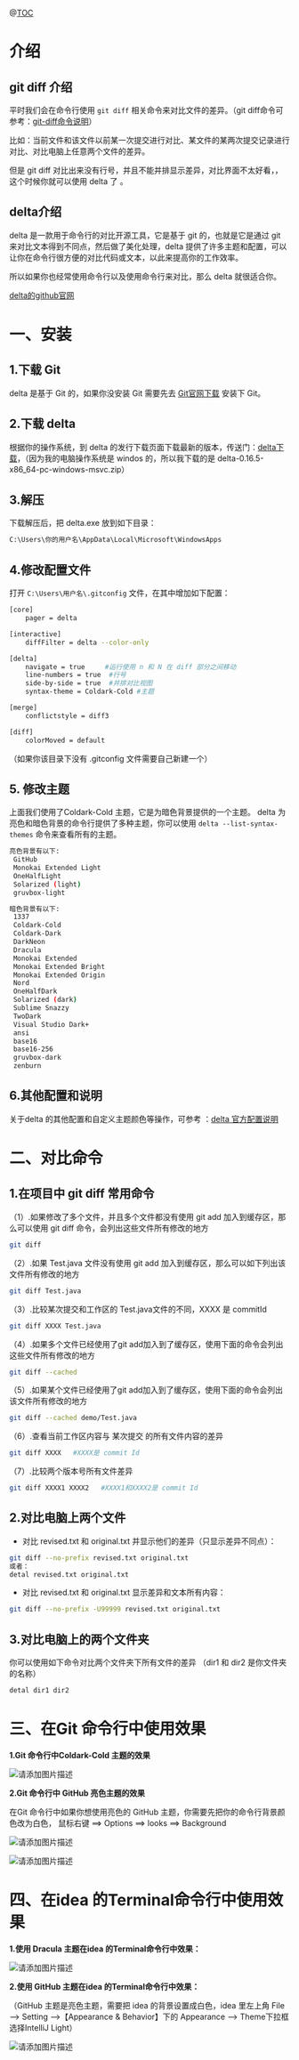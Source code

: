 @[TOC](目录)

# 介绍

## git diff 介绍

平时我们会在命令行使用 `git diff` 相关命令来对比文件的差异。（git diff命令可参考：[git-diff命令说明](https://git-scm.com/docs/git-diff)）

比如：当前文件和该文件以前某一次提交进行对比、某文件的某两次提交记录进行对比、对比电脑上任意两个文件的差异。

但是 git diff  对比出来没有行号，并且不能并排显示差异，对比界面不太好看，，这个时候你就可以使用 delta 了 。

## delta介绍

delta 是一款用于命令行的对比开源工具，它是基于 git 的，也就是它是通过  git 来对比文本得到不同点，然后做了美化处理，delta 提供了许多主题和配置，可以让你在命令行很方便的对比代码或文本，以此来提高你的工作效率。

所以如果你也经常使用命令行以及使用命令行来对比，那么 delta 就很适合你。

[delta的github官网](https://github.com/dandavison/delta)


# 一、安装

## 1.下载 Git

delta 是基于 Git 的，如果你没安装 Git 需要先去 [Git官网下载](https://git-scm.com/downloads) 安装下 Git。

## 2.下载 delta

根据你的操作系统，到 delta 的发行下载页面下载最新的版本，传送门：[delta下载](https://github.com/dandavison/delta/releases)，（因为我的电脑操作系统是 windos 的，所以我下载的是 delta-0.16.5-x86_64-pc-windows-msvc.zip）

## 3.解压

下载解压后，把 delta.exe 放到如下目录：

```bash
C:\Users\你的用户名\AppData\Local\Microsoft\WindowsApps
```

## 4.修改配置文件

打开 `C:\Users\用户名\.gitconfig` 文件，在其中增加如下配置：

```bash
[core]
	pager = delta

[interactive]
    diffFilter = delta --color-only

[delta]
    navigate = true		#运行使用 n 和 N 在 diff 部分之间移动
    line-numbers = true  #行号
    side-by-side = true	 #并排对比视图
    syntax-theme = Coldark-Cold #主题

[merge]
    conflictstyle = diff3

[diff]
    colorMoved = default
```

（如果你该目录下没有 .gitconfig 文件需要自己新建一个）

## 5. 修改主题

上面我们使用了Coldark-Cold 主题，它是为暗色背景提供的一个主题。
delta 为亮色和暗色背景的命令行提供了多种主题，你可以使用 `delta --list-syntax-themes` 命令来查看所有的主题。

   ```bash
亮色背景有以下:
    GitHub
    Monokai Extended Light
    OneHalfLight
    Solarized (light)
    gruvbox-light

暗色背景有以下:
    1337
    Coldark-Cold
    Coldark-Dark
    DarkNeon
    Dracula
    Monokai Extended
    Monokai Extended Bright
    Monokai Extended Origin
    Nord
    OneHalfDark
    Solarized (dark)
    Sublime Snazzy
    TwoDark
    Visual Studio Dark+
    ansi
    base16
    base16-256
    gruvbox-dark
    zenburn
   ```


## 6.其他配置和说明

关于delta 的其他配置和自定义主题颜色等操作，可参考 ：[delta 官方配置说明](https://dandavison.github.io/delta/configuration.html)
# 二、对比命令

## 1.在项目中 git diff 常用命令

（1）.如果修改了多个文件，并且多个文件都没有使用 git add 加入到缓存区，那么可以使用 git diff 命令，会列出这些文件所有修改的地方

```bash
git diff
```

（2）.如果 Test.java 文件没有使用 git add 加入到缓存区，那么可以如下列出该文件所有修改的地方

```bash
git diff Test.java
```

（3）.比较某次提交和工作区的 Test.java文件的不同，XXXX 是 commitId

```bash
git diff XXXX Test.java
```


（4）.如果多个文件已经使用了git add加入到了缓存区，使用下面的命令会列出这些文件所有修改的地方

```bash
git diff --cached
```

（5）.如果某个文件已经使用了git add加入到了缓存区，使用下面的命令会列出该文件所有修改的地方

```bash
git diff --cached demo/Test.java
```


（6）.查看当前工作区内容与 某次提交 的所有文件内容的差异

```bash
git diff XXXX   #XXXX是 commit Id
```


（7）.比较两个版本号所有文件差异

```bash
git diff XXXX1 XXXX2   #XXXX1和XXXX2是 commit Id
```

## 2.对比电脑上两个文件

- 对比 revised.txt 和  original.txt 并显示他们的差异（只显示差异不同点）：

```bash
git diff --no-prefix revised.txt original.txt
或者：
detal revised.txt original.txt
```

- 对比 revised.txt 和  original.txt 显示差异和文本所有内容：

```bash
git diff --no-prefix -U99999 revised.txt original.txt
```

## 3.对比电脑上的两个文件夹

你可以使用如下命令对比两个文件夹下所有文件的差异 （dir1 和 dir2 是你文件夹的名称）

```bash
detal dir1 dir2
```

# 三、在Git 命令行中使用效果

**1.Git 命令行中Coldark-Cold 主题的效果**

![请添加图片描述](https://img-blog.csdnimg.cn/0854dcd0be494ffbad92c0bffbf8e230.jpeg)

**2.Git 命令行中 GitHub 亮色主题的效果**

在Git 命令行中如果你想使用亮色的 GitHub 主题，你需要先把你的命令行背景颜色改为白色，
鼠标右键 ==> Options ==> looks  ==> Background

![请添加图片描述](https://img-blog.csdnimg.cn/c0fb7749a2144fb28a8d3c4bd775f050.jpeg)

![请添加图片描述](https://img-blog.csdnimg.cn/18b86042fd4649b89b7b35556efab292.jpeg)

# 四、在idea 的Terminal命令行中使用效果

**1.使用 Dracula 主题在idea 的Terminal命令行中效果：**

![请添加图片描述](https://img-blog.csdnimg.cn/041efaec5e8443bebc7af1071cdfdf15.jpeg)


**2.使用 GitHub 主题在idea 的Terminal命令行中效果：**

（GitHub 主题是亮色主题，需要把 idea 的背景设置成白色，idea 里左上角 File --> Setting -->【Appearance & Behavior】下的 Appearance  --> Theme下拉框选择IntelliJ Light）

![请添加图片描述](https://img-blog.csdnimg.cn/6f2e09d420694481962e0ab956c408c4.jpeg)
